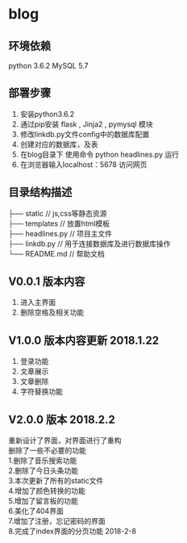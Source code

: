 blog
===========================

## 环境依赖
python 3.6.2
MySQL 5.7

## 部署步骤
1. 安装python3.6.2
2. 通过pip安装 flask , Jinja2 , pymysql 模块
3. 修改linkdb.py文件config中的数据库配置
4. 创建对应的数据库，及表
5. 在blog目录下 使用命令 python headlines.py 运行
6. 在浏览器输入localhost：5678 访问网页


## 目录结构描述 <br/>
├── static                      // js,css等静态资源 <br/>
├── templates                   // 放置html模板 <br/>
├── headlines.py                // 项目主文件 <br/>
├── linkdb.py                   // 用于连接数据库及进行数据库操作 <br/>
└── README.md                   // 帮助文档 <br/>

## V0.0.1 版本内容
1. 进入主界面 
2. 删除空格及相关功能 

## V1.0.0 版本内容更新 2018.1.22    
1. 登录功能       
2. 文章展示         
3. 文章删除	        
4. 字符替换功能    

## V2.0.0 版本 2018.2.2
重新设计了界面，对界面进行了重构 <br/>
删除了一些不必要的功能 <br/>
1.删除了音乐搜索功能 <br/>
2.删除了今日头条功能 <br/>
3.本次更新了所有的static文件 <br/>
4.增加了颜色转换的功能<br/>
5.增加了留言板的功能<br/>
6.美化了404界面<br/>
7.增加了注册，忘记密码的界面<br/>
8.完成了index界面的分页功能 2018-2-8<br/>

